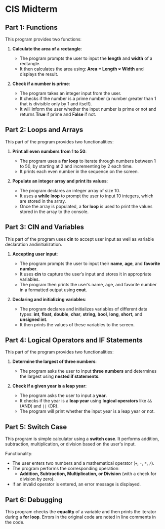 # CIS Midterm

## Part 1: Functions

This program provides two functions:

1. **Calculate the area of a rectangle**:
   - The program prompts the user to input the **length** and **width** of a rectangle.
   - It then calculates the area using: **Area = Length × Width** and displays the result.

2. **Check if a number is prime**:
   - The program takes an integer input from the user.
   - It checks if the number is a prime number (a number greater than 1 that is divisible only by 1 and itself).
   - It will inform the user whether the input number is prime or not and returns **True** if prime and **False** if not.


## Part 2: Loops and Arrays

This part of the program provides two functionalities:

1. **Print all even numbers from 1 to 50**:
   - The program uses a **for loop** to iterate through numbers between 1 to 50, by starting at 2 and incrementing by 2 each time.
   - It prints each even number in the sequence on the screen.

2. **Populate an integer array and print its values**:
   - The program declares an integer array of size 10.
   - It uses a **while loop** to prompt the user to input 10 integers, which are stored in the array.
   - Once the array is populated, a **for loop** is used to print the values stored in the array to the console.

## Part 3: CIN and Variables

This part of the program uses **cin** to accept user input as well as variable declaration andinitialization.

1. **Accepting user input**:
   - The program prompts the user to input their **name**, **age**, and **favorite number**.
   - It uses **cin** to capture the user’s input and stores it in appropriate variables.
   - The program then prints the user’s name, age, and favorite number in a formatted output using **cout**.

2. **Declaring and initializing variables**:
   - The program declares and initializes variables of different data types: **int**, **float**, **double**, **char**, **string**, **bool**, **long**, **short**, and **unsigned int**.
   - It then prints the values of these variables to the screen.

## Part 4: Logical Operators and IF Statements

This part of the program provides two functionalities:

1. **Determine the largest of three numbers**:
   - The program asks the user to input **three numbers** and determines the largest using **nested if statements**.

2. **Check if a given year is a leap year**:
   - The program asks the user to input a **year**.
   - It checks if the year is a **leap year** using **logical operators** like `&&` (AND) and `||` (OR).
   - The program will print whether the input year is a leap year or not.

## Part 5: Switch Case

This program is simple calculator using a **switch case**. It performs addition, subtraction, multiplication, or division based on the user's input.

Functionality:
- The user enters two numbers and a mathematical operator (`+`, `-`, `*`, `/`).
- The program performs the corresponding operation:
  - **Addition, Subtraction, Multiplication, or Division** (with a check for division by zero).
- If an invalid operator is entered, an error message is displayed.

## Part 6: Debugging

This program checks the **equality** of a variable and then prints the iterator during a **for loop**. Errors in the original code are noted in line comments in the code.